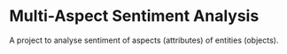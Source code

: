 # Multi-Aspect Sentiment Analysis

A project to analyse sentiment of aspects (attributes) of entities (objects).

